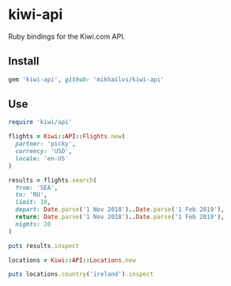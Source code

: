 # kiwi-api
Ruby bindings for the Kiwi.com API.

## Install
```ruby
gem 'kiwi-api', github: 'mikhailvs/kiwi-api'
````

## Use
```ruby
require 'kiwi/api'

flights = Kiwi::API::Flights.new(
  partner: 'picky',
  currency: 'USD',
  locale: 'en-US'
)

results = flights.search(
  from: 'SEA',
  to: 'RU',
  limit: 10,
  depart: Date.parse('1 Nov 2018')..Date.parse('1 Feb 2019'),
  return: Date.parse('1 Nov 2018')..Date.parse('1 Feb 2019'),
  nights: 20
)

puts results.inspect

locations = Kiwi::API::Locations.new

puts locations.country('ireland').inspect

```